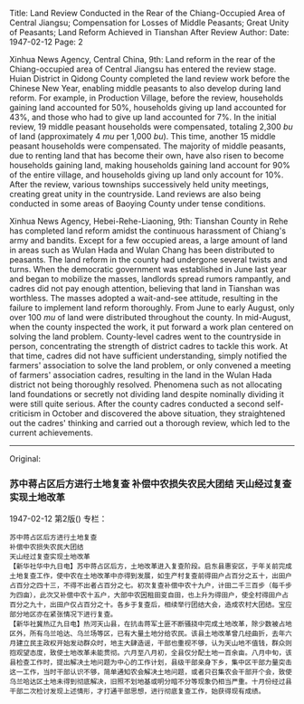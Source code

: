 Title: Land Review Conducted in the Rear of the Chiang-Occupied Area of Central Jiangsu; Compensation for Losses of Middle Peasants; Great Unity of Peasants; Land Reform Achieved in Tianshan After Review
Author:
Date: 1947-02-12
Page: 2

Xinhua News Agency, Central China, 9th: Land reform in the rear of the Chiang-occupied area of Central Jiangsu has entered the review stage. Huian District in Qidong County completed the land review work before the Chinese New Year, enabling middle peasants to also develop during land reform. For example, in Production Village, before the review, households gaining land accounted for 50%, households giving up land accounted for 43%, and those who had to give up land accounted for 7%. In the initial review, 19 middle peasant households were compensated, totaling 2,300 *bu* of land (approximately 4 *mu* per 1,000 *bu*). This time, another 15 middle peasant households were compensated. The majority of middle peasants, due to renting land that has become their own, have also risen to become households gaining land, making households gaining land account for 90% of the entire village, and households giving up land only account for 10%. After the review, various townships successively held unity meetings, creating great unity in the countryside. Land reviews are also being conducted in some areas of Baoying County under tense conditions.

Xinhua News Agency, Hebei-Rehe-Liaoning, 9th: Tianshan County in Rehe has completed land reform amidst the continuous harassment of Chiang's army and bandits. Except for a few occupied areas, a large amount of land in areas such as Wulan Hada and Wulan Chang has been distributed to peasants. The land reform in the county had undergone several twists and turns. When the democratic government was established in June last year and began to mobilize the masses, landlords spread rumors rampantly, and cadres did not pay enough attention, believing that land in Tianshan was worthless. The masses adopted a wait-and-see attitude, resulting in the failure to implement land reform thoroughly. From June to early August, only over 100 *mu* of land were distributed throughout the county. In mid-August, when the county inspected the work, it put forward a work plan centered on solving the land problem. County-level cadres went to the countryside in person, concentrating the strength of district cadres to tackle this work. At that time, cadres did not have sufficient understanding, simply notified the farmers' association to solve the land problem, or only convened a meeting of farmers' association cadres, resulting in the land in the Wulan Hada district not being thoroughly resolved. Phenomena such as not allocating land foundations or secretly not dividing land despite nominally dividing it were still quite serious. After the county cadres conducted a second self-criticism in October and discovered the above situation, they straightened out the cadres' thinking and carried out a thorough review, which led to the current achievements.



<hr /> 

Original: 


### 苏中蒋占区后方进行土地复查  补偿中农损失农民大团结  天山经过复查实现土地改革

1947-02-12
第2版()
专栏：

    苏中蒋占区后方进行土地复查
    补偿中农损失农民大团结
    天山经过复查实现土地改革
    【新华社华中九日电】苏中蒋占区后方，土地改革进入复查阶段。启东县惠安区，于年关前完成土地复查工作，使中农在土地改革中亦得到发展，如生产村复查前得田户占百分之五十，出田户占百分之四十三，不得不出者占百分之七。初次复查补偿中农十九户，计田二千三百步（每千步为四亩），此次又补偿中农十五户，大部中农因租田变自田，也上升为得田户，使全村得田户占百分之九十，出田户仅占百分之十。各乡于复查后，相续举行团结大会，造成农村大团结。宝应部分地区亦在紧张情况下进行复查。
    【新华社冀热辽九日电】热河天山县，在抗击蒋军土匪不断骚挠中完成土地改革，除少数被占地区外，所有乌兰哈达、乌兰场等区，已有大量土地分给农民。该县土地改革曾几经曲折，去年六月建立民主政权开始发动群众时，地主大肆造谣，干部也重视不够，认为天山地不值钱，群众则抱观望态度，致使土地改革未能贯彻。六月至八月初，全县仅分配土地一百余亩。八月中旬，该县检查工作时，提出解决土地问题为中心的工作计划，县级干部亲身下乡，集中区干部力量突击这一工作，当时干部认识不够，简单通知农会解决土地问题，或者只召集农会干部开个会，致使乌兰哈达区土地未得到彻底解决，旧照不划地基或明分暗不分等现象仍相当严重。十月份经过县干部二次检讨发现上述情形，才打通干部思想，进行彻底复查工作，始获得现有成绩。
